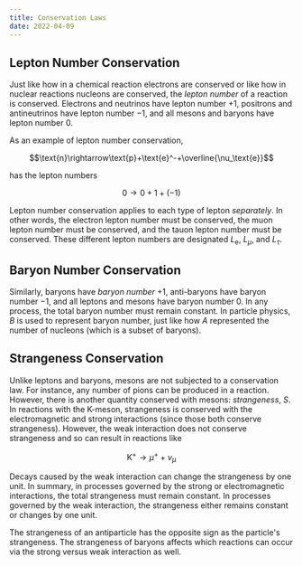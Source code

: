 ```yaml
---
title: Conservation Laws
date: 2022-04-09
---
```


## Lepton Number Conservation

Just like how in a chemical reaction electrons are conserved or like how in nuclear reactions nucleons are conserved, the *lepton number* of a reaction is conserved. Electrons and neutrinos have lepton number $+1$, positrons and antineutrinos have lepton number $-1$, and all mesons and baryons have lepton number $0$.

As an example of lepton number conservation,

$$\text{n}\rightarrow\text{p}+\text{e}^-+\overline{\nu_\text{e}}$$

has the lepton numbers

$$0\rightarrow 0+1+\left(-1\right)$$

Lepton number conservation applies to each type of lepton *separately*. In other words, the electron lepton number must be conserved, the muon lepton number must be conserved, and the tauon lepton number must be conserved. These different lepton numbers are designated $L_\text{e}$, $L_\mu$, and $L_\tau$.

## Baryon Number Conservation

Similarly, baryons have *baryon number* $+1$, anti-baryons have baryon number $-1$, and all leptons and mesons have baryon number $0$. In any process, the total baryon number must remain constant. In particle physics, $B$ is used to represent baryon number, just like how $A$ represented the number of nucleons (which is a subset of baryons).

## Strangeness Conservation

Unlike leptons and baryons, mesons are not subjected to a conservation law. For instance, any number of pions can be produced in a reaction. However, there is another quantity conserved with mesons: *strangeness*, $S$. In reactions with the K-meson, strangeness is conserved with the electromagnetic and strong interactions (since those both conserve strangeness). However, the weak interaction does not conserve strangeness and so can result in reactions like

$$\text{K}^+\rightarrow\mu^++\nu_\mu$$

Decays caused by the weak interaction can change the strangeness by one unit. In summary, in processes governed by the strong or electromagnetic interactions, the total strangeness must remain constant. In processes governed by the weak interaction, the strangeness either remains constant or changes by one unit.

The strangeness of an antiparticle has the opposite sign as the particle's strangeness. The strangeness of baryons affects which reactions can occur via the strong versus weak interaction as well.